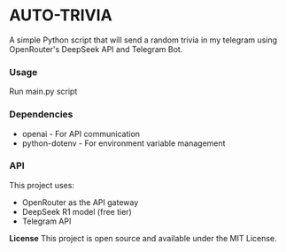# **AUTO-TRIVIA**

A simple Python script that will send a random trivia in my telegram using OpenRouter's DeepSeek API and Telegram Bot.

### **Usage**
Run main.py script

### **Dependencies**
- openai - For API communication
- python-dotenv - For environment variable management

### **API**
This project uses:
- OpenRouter as the API gateway
- DeepSeek R1 model (free tier)
- Telegram API

**License**
This project is open source and available under the MIT License.

